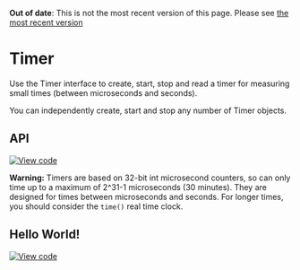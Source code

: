 <span class="warnings">**Out of date**: This is not the most recent version of this page. Please see [the most recent version](https://os.mbed.com/docs/latest/reference/timer.html)</span>
# Timer

Use the Timer interface to create, start, stop and read a timer for measuring small times (between microseconds and seconds).

You can independently create, start and stop any number of Timer objects.

## API

[![View code](https://www.mbed.com/embed/?type=library)](https://docs.mbed.com/docs/mbed-os-api/en/mbed-os-5.2/api/classmbed_1_1Timer.html) 

<span class="warnings">**Warning:** Timers are based on 32-bit int microsecond counters, so can only time up to a maximum of 2^31-1 microseconds (30 minutes). They are designed for times between microseconds and seconds. For longer times, you should consider the `time()` real time clock. </span> 


## Hello World!

[![View code](https://www.mbed.com/embed/?url=https://developer.mbed.org/users/mbed_official/code/Timer_HelloWorld/)](https://developer.mbed.org/users/mbed_official/code/Timer_HelloWorld/file/27e1de20d3cb/main.cpp) 

